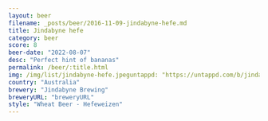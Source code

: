 ```yaml
---
layout: beer
filename: _posts/beer/2016-11-09-jindabyne-hefe.md
title: Jindabyne hefe
category: beer
score: 8
beer-date: "2022-08-07"
desc: "Perfect hint of bananas"
permalink: /beer/:title.html
img: /img/list/jindabyne-hefe.jpeguntappd: "https://untappd.com/b/jindabyne-brewing-hefe-viess-bier/1499327"
country: "Australia"
brewery: "Jindabyne Brewing"
breweryURL: "breweryURL"
style: "Wheat Beer - Hefeweizen"
---
```

